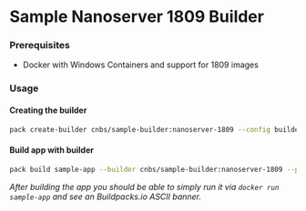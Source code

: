 # Sample Nanoserver 1809 Builder

### Prerequisites
* Docker with Windows Containers and support for 1809 images

### Usage

#### Creating the builder

```bash
pack create-builder cnbs/sample-builder:nanoserver-1809 --config builder.toml 
```

#### Build app with builder

```bash
pack build sample-app --builder cnbs/sample-builder:nanoserver-1809 --path ../../apps/batch-script/
```

_After building the app you should be able to simply run it via `docker run sample-app`
and see an Buildpacks.io ASCII banner._
